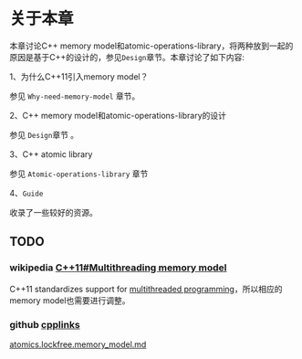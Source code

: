# 关于本章

本章讨论C++ memory model和atomic-operations-library，将两种放到一起的原因是基于C++的设计的，参见`Design`章节。本章讨论了如下内容:

1、为什么C++11引入memory model？

参见 `Why-need-memory-model` 章节。

2、C++ memory model和atomic-operations-library的设计

参见 `Design`章节 。

3、C++ atomic library

参见 `Atomic-operations-library` 章节

4、`Guide` 

收录了一些较好的资源。

## TODO



### wikipedia [C++11#Multithreading memory model](https://en.wikipedia.org/wiki/C%2B%2B11#Multithreading_memory_model)

C++11 standardizes support for [multithreaded programming](https://en.wikipedia.org/wiki/Thread_(computer_science))，所以相应的memory model也需要进行调整。



### github [cpplinks](https://github.com/MattPD/cpplinks)

[atomics.lockfree.memory_model.md](https://github.com/MattPD/cpplinks/blob/master/atomics.lockfree.memory_model.md)

